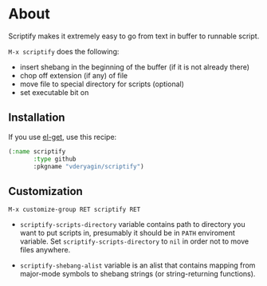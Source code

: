 # About #

Scriptify makes it extremely easy to go from text in buffer to runnable script.

`M-x scriptify` does the following:

* insert shebang in the beginning of the buffer (if it is not already there)
* chop off extension (if any) of file
* move file to special directory for scripts (optional)
* set executable bit on

## Installation ##

If you use [el-get](https://github.com/dimitri/el-get), use this recipe:

```lisp
(:name scriptify
       :type github
       :pkgname "vderyagin/scriptify")
```

## Customization ##

`M-x customize-group RET scriptify RET`

* `scriptify-scripts-directory` variable contains path to directory you want to
put scripts in, presumably it should be in `PATH` enviroment variable. Set
`scriptify-scripts-directory` to `nil` in order not to move files anywhere.

* `scriptify-shebang-alist` variable is an alist that contains mapping from
  major-mode symbols to shebang strings (or string-returning functions).
